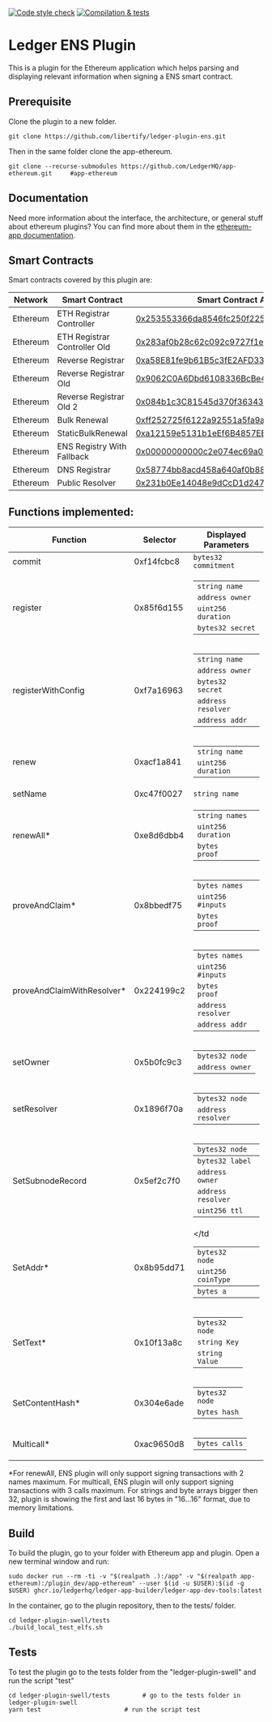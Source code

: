 [![Code style check](https://github.com/zondax/ledger-plugin-ens/actions/workflows/lint-workflow.yml/badge.svg)](https://github.com/zondax/ledger-plugin-ens/actions/workflows/lint-workflow.yml)
[![Compilation & tests](https://github.com/zondax/ledger-plugin-ens/actions/workflows/ci-workflow.yml/badge.svg)](https://github.com/zondax/ledger-plugin-ens/actions/workflows/ci-workflow.yml)

# Ledger ENS Plugin

This is a plugin for the Ethereum application which helps parsing and displaying relevant information when signing a ENS smart contract.

## Prerequisite

Clone the plugin to a new folder.

```shell
git clone https://github.com/libertify/ledger-plugin-ens.git
```

Then in the same folder clone the app-ethereum.

```shell
git clone --recurse-submodules https://github.com/LedgerHQ/app-ethereum.git     #app-ethereum
```

## Documentation

Need more information about the interface, the architecture, or general stuff about ethereum plugins? You can find more about them in the [ethereum-app documentation](https://github.com/LedgerHQ/app-ethereum/blob/master/doc/ethapp_plugins.adoc).

## Smart Contracts

Smart contracts covered by this plugin are:

|  Network | Smart Contract                 | Smart Contract Address |
| -------- | ------------------------------ | ---------------------- |
| Ethereum | ETH Registrar Controller       | [0x253553366da8546fc250f225fe3d25d0c782303b](https://etherscan.io/address/0x253553366da8546fc250f225fe3d25d0c782303b) |
| Ethereum | ETH Registrar Controller Old   | [0x283af0b28c62c092c9727f1ee09c02ca627eb7f5](https://etherscan.io/address/0x283af0b28c62c092c9727f1ee09c02ca627eb7f5) |
| Ethereum | Reverse Registrar              | [0xa58E81fe9b61B5c3fE2AFD33CF304c454AbFc7Cb](https://etherscan.io/address/0xa58E81fe9b61B5c3fE2AFD33CF304c454AbFc7Cb) |
| Ethereum | Reverse Registrar Old          | [0x9062C0A6Dbd6108336BcBe4593a3D1cE05512069](https://etherscan.io/address/0x9062C0A6Dbd6108336BcBe4593a3D1cE05512069) |
| Ethereum | Reverse Registrar Old 2        | [0x084b1c3C81545d370f3634392De611CaaBFf8148](https://etherscan.io/address/0x084b1c3C81545d370f3634392De611CaaBFf8148) |
| Ethereum | Bulk Renewal                   | [0xff252725f6122a92551a5fa9a6b6bf10eb0be035](https://etherscan.io/address/0xff252725f6122a92551a5fa9a6b6bf10eb0be035) |
| Ethereum | StaticBulkRenewal              | [0xa12159e5131b1eEf6B4857EEE3e1954744b5033A](https://etherscan.io/address/0xa12159e5131b1eEf6B4857EEE3e1954744b5033A) |
| Ethereum | ENS Registry With Fallback     | [0x00000000000c2e074ec69a0dfb2997ba6c7d2e1e](https://etherscan.io/address/0x00000000000c2e074ec69a0dfb2997ba6c7d2e1e) |
| Ethereum | DNS Registrar                  | [0x58774bb8acd458a640af0b88238369a167546ef2](https://etherscan.io/address/0x58774bb8acd458a640af0b88238369a167546ef2) |
| Ethereum | Public Resolver                | [0x231b0Ee14048e9dCcD1d247744d114a4EB5E8E63](https://etherscan.io/address/0x231b0Ee14048e9dCcD1d247744d114a4EB5E8E63) |

## Functions implemented:


|    Function               | Selector | Displayed Parameters   | 
| ---                       | ---      | ---                    |
|commit                     |0xf14fcbc8|<code>bytes32 commitment</code> |
|register                   |0x85f6d155| <table> <tbody> <tr><td><code>string name</code></td></tr> <tr><td><code>address owner</code></td></tr> <tr><td><code>uint256 duration</code></td></tr> <tr><td><code>bytes32 secret</code></td></tr> </tbody> </table>                               |
|registerWithConfig         |0xf7a16963|<table> <tbody> <tr><td><code>string name</code></td></tr> <tr><td><code>address owner</code></td></tr> <tr><td><code>bytes32 secret</code></td></tr>  <tr><td><code>address resolver</code></td></tr> <tr><td><code>address addr</code></td></tr></tbody> </table>|
|renew                      |0xacf1a841|<table> <tbody> <tr><td><code>string name</code></td></tr> <tr><td><code>uint256 duration</code></td></tr> </tbody> </table>|
|setName                    |0xc47f0027|<code>string name</code>|
|renewAll*                   |0xe8d6dbb4|<table> <tbody> <tr><td><code>string names</code></td></tr> <tr><td><code>uint256 duration</code></td></tr> <tr><td><code>bytes proof</code></td></tr> </tbody> </table> |
|proveAndClaim*              |0x8bbedf75|<table> <tbody> <tr><td><code>bytes names</code></td></tr>  <tr><td><code>uint256 #inputs</code></td></tr><tr><td><code>bytes proof</code></td></tr></tbody> </table>|
|proveAndClaimWithResolver*  |0x224199c2|<table> <tbody> <tr><td><code>bytes names</code></td></tr>  <tr><td><code>uint256 #inputs</code></td></tr><tr><td><code>bytes proof</code></td></tr><tr><td><code>address resolver</code></td></tr> <tr><td><code>address addr</code></td></tr> </tbody> </table>|
|setOwner                   |0x5b0fc9c3|<table> <tbody> <tr><td><code>bytes32 node</code></td></tr> <tr><td><code>address owner</code></td></tr> </tbody> </table>|
|setResolver                |0x1896f70a|<table> <tbody> <tr><td><code>bytes32 node</code></td></tr> <tr><td><code>address resolver</code></td></tr> </tbody> </table>||
|SetSubnodeRecord           |0x5ef2c7f0|<table> <tbody> <tr><td><code>bytes32 node</code></td></tr>  <tbody> <tr><td><code>bytes32 label</code></td></tr><tr><td><code>address owner</code></td></tr> <tr><td><code>address resolver</code></td></tr> <tr><td><code>uint256 ttl</code></td></tr></tbody> </table>||
|SetAddr*           |0x8b95dd71|<table> <tbody> <tr><td><code>bytes32 node</code></td></tr><tr><td><code>uint256 coinType</code></tbody> <tr><td><code>bytes a</td></tr></code></td</table>||
|SetText*           |0x10f13a8c|<table> <tbody> <tr><td><code>bytes32 node</code></td></tr><tr><td><code>string Key</code><tr><td><code>string Value</code></tbody> </table>||
|SetContentHash*           |0x304e6ade|<table> <tbody> <tr><td><code>bytes32 node</code></td></tr><tr><td><code>bytes hash</code></td></code></tbody> </table>||
|Multicall*           |0xac9650d8|<table> <tbody> <tr><td><code>bytes calls</code></td></tr></tbody> </table>|


*For renewAll, ENS plugin will only support signing transactions with 2 names maximum.
For multicall, ENS plugin will only support signing transactions with 3 calls maximum.
For strings and byte arrays bigger then 32, plugin is showing the first and last 16 bytes in "16...16" format, due to memory limitations.

## Build

To build the plugin, go to your folder with Ethereum app and plugin. Open a new terminal window and run:
```shell
sudo docker run --rm -ti -v "$(realpath .):/app" -v "$(realpath app-ethereum):/plugin_dev/app-ethereum" --user $(id -u $USER):$(id -g $USER) ghcr.io/ledgerhq/ledger-app-builder/ledger-app-dev-tools:latest
```

In the container, go to the plugin repository, then to the tests/ folder.
```shell
cd ledger-plugin-swell/tests
./build_local_test_elfs.sh
```

## Tests

To test the plugin go to the tests folder from the "ledger-plugin-swell" and run the script "test"
```shell
cd ledger-plugin-swell/tests         # go to the tests folder in ledger-plugin-swell
yarn test                       # run the script test
```
